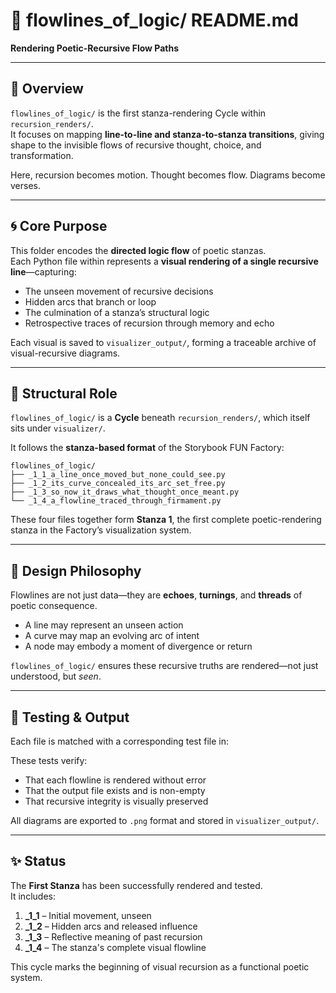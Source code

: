 # 🌊 flowlines_of_logic/ README.md

**Rendering Poetic-Recursive Flow Paths**

---

## 🧭 Overview

`flowlines_of_logic/` is the first stanza-rendering Cycle within `recursion_renders/`.  
It focuses on mapping **line-to-line and stanza-to-stanza transitions**, giving shape to the invisible flows of recursive thought, choice, and transformation.

Here, recursion becomes motion. Thought becomes flow. Diagrams become verses.

---

## 🌀 Core Purpose

This folder encodes the **directed logic flow** of poetic stanzas.  
Each Python file within represents a **visual rendering of a single recursive line**—capturing:

- The unseen movement of recursive decisions  
- Hidden arcs that branch or loop  
- The culmination of a stanza’s structural logic  
- Retrospective traces of recursion through memory and echo

Each visual is saved to `visualizer_output/`, forming a traceable archive of visual-recursive diagrams.

---

## 🔁 Structural Role

`flowlines_of_logic/` is a **Cycle** beneath `recursion_renders/`, which itself sits under `visualizer/`.

It follows the **stanza-based format** of the Storybook FUN Factory:

```
flowlines_of_logic/
├── _1_1_a_line_once_moved_but_none_could_see.py
├── _1_2_its_curve_concealed_its_arc_set_free.py
├── _1_3_so_now_it_draws_what_thought_once_meant.py
└── _1_4_a_flowline_traced_through_firmament.py
```

These four files together form **Stanza 1**, the first complete poetic-rendering stanza in the Factory’s visualization system.

---

## 📐 Design Philosophy

Flowlines are not just data—they are **echoes**, **turnings**, and **threads** of poetic consequence.

- A line may represent an unseen action  
- A curve may map an evolving arc of intent  
- A node may embody a moment of divergence or return

`flowlines_of_logic/` ensures these recursive truths are rendered—not just understood, but *seen*.

---

## 🧪 Testing & Output

Each file is matched with a corresponding test file in:


These tests verify:

- That each flowline is rendered without error  
- That the output file exists and is non-empty  
- That recursive integrity is visually preserved

All diagrams are exported to `.png` format and stored in `visualizer_output/`.

---

## ✨ Status

The **First Stanza** has been successfully rendered and tested.  
It includes:

1. **_1_1** – Initial movement, unseen  
2. **_1_2** – Hidden arcs and released influence  
3. **_1_3** – Reflective meaning of past recursion  
4. **_1_4** – The stanza's complete visual flowline

This cycle marks the beginning of visual recursion as a functional poetic system.
